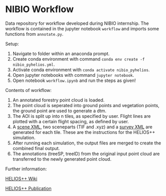 # NIBIO Workflow

Data repository for workflow developed during NIBIO internship.
The workflow is contained in the jupyter notebook `workflow` and imports some functions from `annotate.py`.

Setup:

1. Navigate to folder within an anaconda prompt.
2. Create conda environment with command `conda env create -f nibio_pyhelios.yml`.
3. Activate conda environment with `conda activate nibio_pyhelios`.
4. Open jupyter notebooks with command `jupyter notebook`.
5. Open notebook `workflow.ipynb` and run the steps as given!

Contents of workflow:
1. An annotated forestry point cloud is loaded.
2. The point cloud is seperated into ground points and vegetation points, the ground point are used to generate a dtm.
3. The AOI is split up into n tiles, as specified by user. Flight lines are plotted with a certain flight spacing, as defined by user.
4. A [scene XML](https://github.com/3dgeo-heidelberg/helios/wiki/Scene), two sceneparts (TIF and .xyz) and a [survey XML](https://github.com/3dgeo-heidelberg/helios/wiki/Survey) are generated for each tile. These are the instructions for the HELIOS++ simulation.
5. After running each simulation, the output files are merged to create the combined final output.
6. The annotations (treeSP, treeID) from the original input point cloud are transferred to the newly generated point cloud.

Further information:

[HELIOS++ Wiki](https://github.com/3dgeo-heidelberg/helios/wiki/Main-page)

[HELIOS++ Publication](https://doi.org/10.1016/j.rse.2021.112772)
